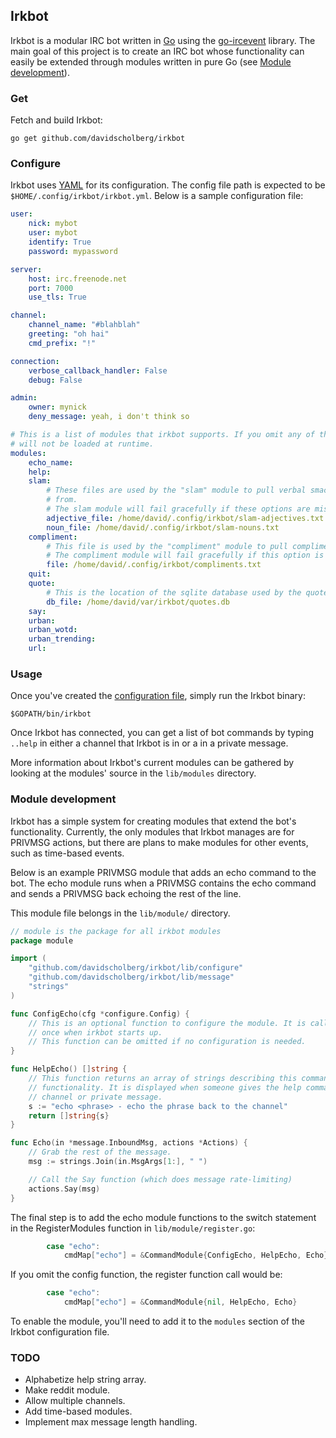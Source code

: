 ## Irkbot

Irkbot is a modular IRC bot written in [Go](https://golang.org/) using the [go-ircevent](https://github.com/thoj/go-ircevent) library. The main goal of this project is to create an IRC bot whose functionality can easily be extended through modules written in pure Go (see [Module development](#module-development)).

### Get

Fetch and build Irkbot:

```
go get github.com/davidscholberg/irkbot
```

### Configure

Irkbot uses [YAML](http://yaml.org/) for its configuration. The config file path is expected to be `$HOME/.config/irkbot/irkbot.yml`. Below is a sample configuration file:

```yaml
user:
    nick: mybot
    user: mybot
    identify: True
    password: mypassword

server:
    host: irc.freenode.net
    port: 7000
    use_tls: True

channel:
    channel_name: "#blahblah"
    greeting: "oh hai"
    cmd_prefix: "!"

connection:
    verbose_callback_handler: False
    debug: False

admin:
    owner: mynick
    deny_message: yeah, i don't think so

# This is a list of modules that irkbot supports. If you omit any of these, they
# will not be loaded at runtime.
modules:
    echo_name:
    help:
    slam:
        # These files are used by the "slam" module to pull verbal smackdowns
        # from.
        # The slam module will fail gracefully if these options are missing.
        adjective_file: /home/david/.config/irkbot/slam-adjectives.txt
        noun_file: /home/david/.config/irkbot/slam-nouns.txt
    compliment:
        # This file is used by the "compliment" module to pull compliments from.
        # The compliment module will fail gracefully if this option is missing.
        file: /home/david/.config/irkbot/compliments.txt
    quit:
    quote:
        # This is the location of the sqlite database used by the quotes module.
        db_file: /home/david/var/irkbot/quotes.db
    say:
    urban:
    urban_wotd:
    urban_trending:
    url:
```

### Usage

Once you've created the [configuration file](#configure), simply run the Irkbot binary:

```
$GOPATH/bin/irkbot
```

Once Irkbot has connected, you can get a list of bot commands by typing `..help` in either a channel that Irkbot is in or a in a private message.

More information about Irkbot's current modules can be gathered by looking at the modules' source in the `lib/modules` directory.

### Module development

Irkbot has a simple system for creating modules that extend the bot's functionality. Currently, the only modules that Irkbot manages are for PRIVMSG actions, but there are plans to make modules for other events, such as time-based events.

Below is an example PRIVMSG module that adds an echo command to the bot. The echo module runs when a PRIVMSG contains the echo command and sends a PRIVMSG back echoing the rest of the line.

This module file belongs in the `lib/module/` directory.

```go
// module is the package for all irkbot modules
package module

import (
	"github.com/davidscholberg/irkbot/lib/configure"
	"github.com/davidscholberg/irkbot/lib/message"
	"strings"
)

func ConfigEcho(cfg *configure.Config) {
	// This is an optional function to configure the module. It is called only
	// once when irkbot starts up.
	// This function can be omitted if no configuration is needed.
}

func HelpEcho() []string {
	// This function returns an array of strings describing this command's
	// functionality. It is displayed when someone gives the help command in a
	// channel or private message.
	s := "echo <phrase> - echo the phrase back to the channel"
	return []string{s}
}

func Echo(in *message.InboundMsg, actions *Actions) {
	// Grab the rest of the message.
	msg := strings.Join(in.MsgArgs[1:], " ")

	// Call the Say function (which does message rate-limiting)
	actions.Say(msg)
}
```

The final step is to add the echo module functions to the switch statement in the RegisterModules function in `lib/module/register.go`:

```go
		case "echo":
			cmdMap["echo"] = &CommandModule{ConfigEcho, HelpEcho, Echo}
```

If you omit the config function, the register function call would be:

```go
		case "echo":
			cmdMap["echo"] = &CommandModule{nil, HelpEcho, Echo}
```

To enable the module, you'll need to add it to the `modules` section of the Irkbot configuration file.

### TODO

* Alphabetize help string array.
* Make reddit module.
* Allow multiple channels.
* Add time-based modules.
* Implement max message length handling.
